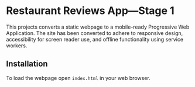 # Restaurant Reviews App—Stage 1

This projects converts a static webpage to a mobile-ready Progressive Web Application. The site has been converted to adhere to responsive design, accessibility for screen reader use, and offline functionality using service workers.

## Installation

To load the webpage open ```index.html``` in your web browser.